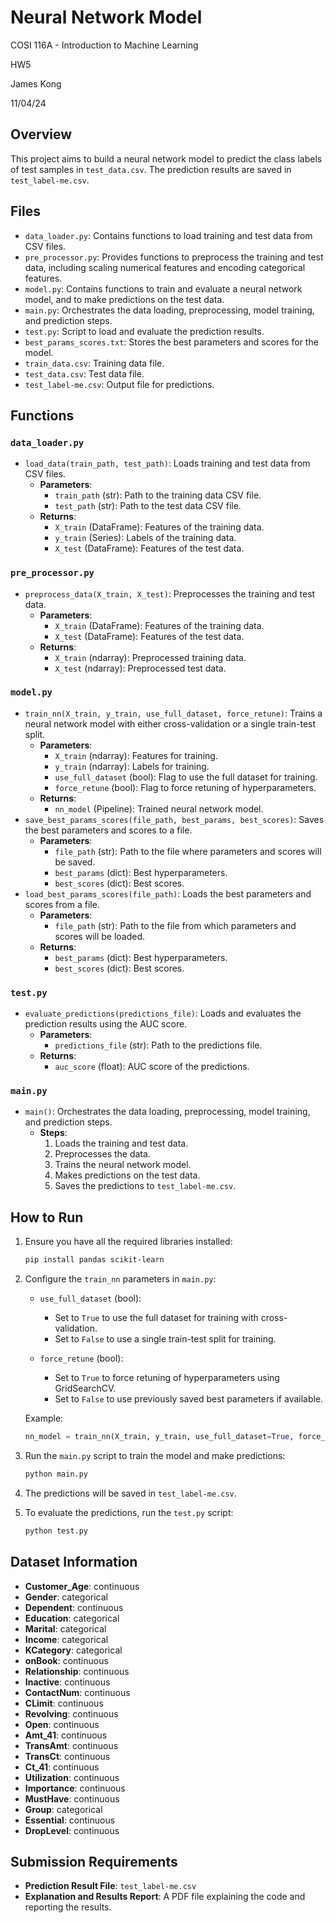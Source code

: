 # Neural Network Model

COSI 116A - Introduction to Machine Learning

HW5

James Kong

11/04/24

## Overview

This project aims to build a neural network model to predict the class labels of test samples in `test_data.csv`. The prediction results are saved in `test_label-me.csv`.

## Files

- `data_loader.py`: Contains functions to load training and test data from CSV files.
- `pre_processor.py`: Provides functions to preprocess the training and test data, including scaling numerical features and encoding categorical features.
- `model.py`: Contains functions to train and evaluate a neural network model, and to make predictions on the test data.
- `main.py`: Orchestrates the data loading, preprocessing, model training, and prediction steps.
- `test.py`: Script to load and evaluate the prediction results.
- `best_params_scores.txt`: Stores the best parameters and scores for the model.
- `train_data.csv`: Training data file.
- `test_data.csv`: Test data file.
- `test_label-me.csv`: Output file for predictions.

## Functions

### `data_loader.py`

- `load_data(train_path, test_path)`: Loads training and test data from CSV files.
  - **Parameters**:
    - `train_path` (str): Path to the training data CSV file.
    - `test_path` (str): Path to the test data CSV file.
  - **Returns**:
    - `X_train` (DataFrame): Features of the training data.
    - `y_train` (Series): Labels of the training data.
    - `X_test` (DataFrame): Features of the test data.

### `pre_processor.py`

- `preprocess_data(X_train, X_test)`: Preprocesses the training and test data.
  - **Parameters**:
    - `X_train` (DataFrame): Features of the training data.
    - `X_test` (DataFrame): Features of the test data.
  - **Returns**:
    - `X_train` (ndarray): Preprocessed training data.
    - `X_test` (ndarray): Preprocessed test data.

### `model.py`

- `train_nn(X_train, y_train, use_full_dataset, force_retune)`: Trains a neural network model with either cross-validation or a single train-test split.
  - **Parameters**:
    - `X_train` (ndarray): Features for training.
    - `y_train` (ndarray): Labels for training.
    - `use_full_dataset` (bool): Flag to use the full dataset for training.
    - `force_retune` (bool): Flag to force retuning of hyperparameters.
  - **Returns**:
    - `nn_model` (Pipeline): Trained neural network model.
- `save_best_params_scores(file_path, best_params, best_scores)`: Saves the best parameters and scores to a file.
  - **Parameters**:
    - `file_path` (str): Path to the file where parameters and scores will be saved.
    - `best_params` (dict): Best hyperparameters.
    - `best_scores` (dict): Best scores.
- `load_best_params_scores(file_path)`: Loads the best parameters and scores from a file.
  - **Parameters**:
    - `file_path` (str): Path to the file from which parameters and scores will be loaded.
  - **Returns**:
    - `best_params` (dict): Best hyperparameters.
    - `best_scores` (dict): Best scores.

### `test.py`

- `evaluate_predictions(predictions_file)`: Loads and evaluates the prediction results using the AUC score.
  - **Parameters**:
    - `predictions_file` (str): Path to the predictions file.
  - **Returns**:
    - `auc_score` (float): AUC score of the predictions.

### `main.py`

- `main()`: Orchestrates the data loading, preprocessing, model training, and prediction steps.
  - **Steps**:
    1. Loads the training and test data.
    2. Preprocesses the data.
    3. Trains the neural network model.
    4. Makes predictions on the test data.
    5. Saves the predictions to `test_label-me.csv`.

## How to Run

1. Ensure you have all the required libraries installed:
    ```sh
    pip install pandas scikit-learn
    ```

2. Configure the `train_nn` parameters in `main.py`:

    - `use_full_dataset` (bool): 
      - Set to `True` to use the full dataset for training with cross-validation.
      - Set to `False` to use a single train-test split for training.

    - `force_retune` (bool): 
      - Set to `True` to force retuning of hyperparameters using GridSearchCV.
      - Set to `False` to use previously saved best parameters if available.

    Example:
    ```python
    nn_model = train_nn(X_train, y_train, use_full_dataset=True, force_retune=True)
    ```

3. Run the `main.py` script to train the model and make predictions:
    ```sh
    python main.py
    ```

4. The predictions will be saved in `test_label-me.csv`.

5. To evaluate the predictions, run the `test.py` script:
    ```sh
    python test.py
    ```

## Dataset Information

- **Customer_Age**: continuous
- **Gender**: categorical
- **Dependent**: continuous
- **Education**: categorical
- **Marital**: categorical
- **Income**: categorical
- **KCategory**: categorical
- **onBook**: continuous
- **Relationship**: continuous
- **Inactive**: continuous
- **ContactNum**: continuous
- **CLimit**: continuous
- **Revolving**: continuous
- **Open**: continuous
- **Amt_41**: continuous
- **TransAmt**: continuous
- **TransCt**: continuous
- **Ct_41**: continuous
- **Utilization**: continuous
- **Importance**: continuous
- **MustHave**: continuous
- **Group**: categorical
- **Essential**: continuous
- **DropLevel**: continuous

## Submission Requirements

- **Prediction Result File**: `test_label-me.csv`
- **Explanation and Results Report**: A PDF file explaining the code and reporting the results.